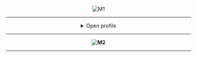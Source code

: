 <p align="center">
  <img src="https://drive.google.com/uc?export=download&id=1-UmsUP_ev24PyPwZoDfa6g8uDXsW-gmn" alt="M1">
</p>



---

<details align="middle">
<summary>Open profile</summary>

<br />
<br />

<!-- Links to programming languages -->
<h3 align="center"><b>Languages:</h3>
<p align="center">
  <a href="https://www.w3schools.com/cpp/" target="_blank">
    <img src="https://raw.githubusercontent.com/devicons/devicon/master/icons/cplusplus/cplusplus-original.svg" alt="cplusplus" width="40" height="40"/>
  </a>
  <progress value="70" max="100"></progress>
  <br>
  <a href="https://www.w3schools.com/cs/" target="_blank">
    <img src="https://raw.githubusercontent.com/devicons/devicon/master/icons/csharp/csharp-original.svg" alt="csharp" width="40" height="40"/>
  </a>
  <progress value="80" max="100"></progress>
  <br>
  <a href="https://golang.org" target="_blank">
    <img src="https://raw.githubusercontent.com/devicons/devicon/master/icons/go/go-original.svg" alt="go" width="40" height="40"/>
  </a>
  <progress value="60" max="100"></progress>
  <br>
  <a href="https://kotlinlang.org" target="_blank">
    <img src="https://www.vectorlogo.zone/logos/kotlinlang/kotlinlang-icon.svg" alt="kotlin" width="40" height="40"/>
  </a>
  <progress value="50" max="100"></progress>
  <br>
  <a href="https://www.python.org" target="_blank">
    <img src="https://raw.githubusercontent.com/devicons/devicon/master/icons/python/python-original.svg" alt="python" width="40" height="40"/>
  </a>
  <progress value="90" max="100"></progress>
</p>

<br />
<br />

---

<details>
<summary align="center"><b>You've scrolled very far. Take some rest and read a joke:</b></summary>
<br />
<p align="center">  <img src="https://readme-jokes.vercel.app/api?theme=dracula&borderColor=white" alt="README Jokes"></a>
</details>

</details>

---
<p align="center">
  <img src="https://drive.google.com/uc?export=download&id=1KESTdKJMwvJxzIgj82yChXHu8-pKt-GS" alt="M2">
</p>


------
